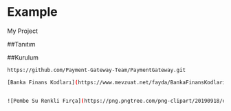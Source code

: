 # Example
My Project

##Tanıtım


##Kurulum

```sh
https://github.com/Payment-Gateway-Team/PaymentGateway.git

[Banka Finans Kodları](https://www.mevzuat.net/fayda/BankaFinansKodlari.aspx)


![Pembe Su Renkli Fırça](https://png.pngtree.com/png-clipart/20190918/ourmid/pngtree-pink-watercolor-brushes-171474-png-image_1733978.jpg)


